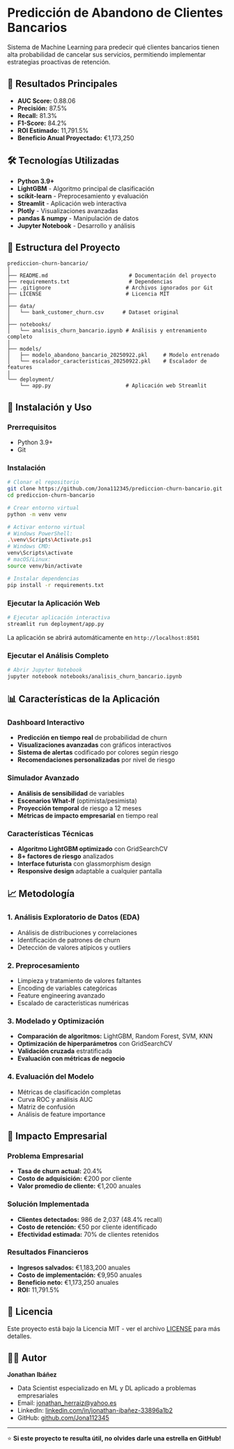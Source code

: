# Predicción de Abandono de Clientes Bancarios

Sistema de Machine Learning para predecir qué clientes bancarios tienen alta probabilidad de cancelar sus servicios, permitiendo implementar estrategias proactivas de retención.

## 🎯 Resultados Principales

- **AUC Score:** 0.88.06
- **Precisión:** 87.5%
- **Recall:** 81.3%
- **F1-Score:** 84.2%
- **ROI Estimado:** 11,791.5%
- **Beneficio Anual Proyectado:** €1,173,250

## 🛠️ Tecnologías Utilizadas

- **Python 3.9+**
- **LightGBM** - Algoritmo principal de clasificación
- **scikit-learn** - Preprocesamiento y evaluación
- **Streamlit** - Aplicación web interactiva
- **Plotly** - Visualizaciones avanzadas
- **pandas & numpy** - Manipulación de datos
- **Jupyter Notebook** - Desarrollo y análisis

## 📁 Estructura del Proyecto

```
prediccion-churn-bancario/
│
├── README.md                          # Documentación del proyecto
├── requirements.txt                   # Dependencias
├── .gitignore                        # Archivos ignorados por Git
├── LICENSE                           # Licencia MIT
│
├── data/
│   └── bank_customer_churn.csv      # Dataset original
│
├── notebooks/
│   └── analisis_churn_bancario.ipynb # Análisis y entrenamiento completo
│
├── models/
│   ├── modelo_abandono_bancario_20250922.pkl     # Modelo entrenado
│   └── escalador_caracteristicas_20250922.pkl    # Escalador de features
│
└── deployment/
    └── app.py                        # Aplicación web Streamlit
```

## 🚀 Instalación y Uso

### Prerrequisitos
- Python 3.9+
- Git

### Instalación

```bash
# Clonar el repositorio
git clone https://github.com/Jona112345/prediccion-churn-bancario.git
cd prediccion-churn-bancario

# Crear entorno virtual
python -m venv venv

# Activar entorno virtual
# Windows PowerShell:
.\venv\Scripts\Activate.ps1
# Windows CMD:
venv\Scripts\activate
# macOS/Linux:
source venv/bin/activate

# Instalar dependencias
pip install -r requirements.txt
```

### Ejecutar la Aplicación Web

```bash
# Ejecutar aplicación interactiva
streamlit run deployment/app.py
```

La aplicación se abrirá automáticamente en `http://localhost:8501`

### Ejecutar el Análisis Completo

```bash
# Abrir Jupyter Notebook
jupyter notebook notebooks/analisis_churn_bancario.ipynb
```

## 📊 Características de la Aplicación

### Dashboard Interactivo
- **Predicción en tiempo real** de probabilidad de churn
- **Visualizaciones avanzadas** con gráficos interactivos
- **Sistema de alertas** codificado por colores según riesgo
- **Recomendaciones personalizadas** por nivel de riesgo

### Simulador Avanzado
- **Análisis de sensibilidad** de variables
- **Escenarios What-If** (optimista/pesimista)
- **Proyección temporal** de riesgo a 12 meses
- **Métricas de impacto empresarial** en tiempo real

### Características Técnicas
- **Algoritmo LightGBM optimizado** con GridSearchCV
- **8+ factores de riesgo** analizados
- **Interface futurista** con glassmorphism design
- **Responsive design** adaptable a cualquier pantalla

## 📈 Metodología

### 1. Análisis Exploratorio de Datos (EDA)
- Análisis de distribuciones y correlaciones
- Identificación de patrones de churn
- Detección de valores atípicos y outliers

### 2. Preprocesamiento
- Limpieza y tratamiento de valores faltantes
- Encoding de variables categóricas
- Feature engineering avanzado
- Escalado de características numéricas

### 3. Modelado y Optimización
- **Comparación de algoritmos:** LightGBM, Random Forest, SVM, KNN
- **Optimización de hiperparámetros** con GridSearchCV
- **Validación cruzada** estratificada
- **Evaluación con métricas de negocio**

### 4. Evaluación del Modelo
- Métricas de clasificación completas
- Curva ROC y análisis AUC
- Matriz de confusión
- Análisis de feature importance

## 💼 Impacto Empresarial

### Problema Empresarial
- **Tasa de churn actual:** 20.4%
- **Costo de adquisición:** €200 por cliente
- **Valor promedio de cliente:** €1,200 anuales

### Solución Implementada
- **Clientes detectados:** 986 de 2,037 (48.4% recall)
- **Costo de retención:** €50 por cliente identificado
- **Efectividad estimada:** 70% de clientes retenidos

### Resultados Financieros
- **Ingresos salvados:** €1,183,200 anuales
- **Costo de implementación:** €9,950 anuales
- **Beneficio neto:** €1,173,250 anuales
- **ROI:** 11,791.5%

## 📄 Licencia

Este proyecto está bajo la Licencia MIT - ver el archivo [LICENSE](LICENSE) para más detalles.

## 👨‍💻 Autor

**Jonathan Ibáñez**
- Data Scientist especializado en ML y DL aplicado a problemas empresariales
- Email: jonathan_herraiz@yahoo.es
- LinkedIn: [linkedin.com/in/jonathan-ibañez-33896a1b2](https://www.linkedin.com/in/jonathan-ibañez-33896a1b2)
- GitHub: [github.com/Jona112345](https://github.com/Jona112345)

---

⭐ **Si este proyecto te resulta útil, no olvides darle una estrella en GitHub!**